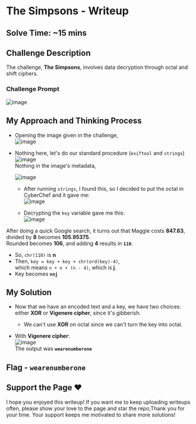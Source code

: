 # The Simpsons - Writeup  
## Solve Time: ~15 mins  

## Challenge Description  
The challenge, **The Simpsons**, involves data decryption through octal and shift ciphers.  

### Challenge Prompt  
![image](https://github.com/user-attachments/assets/b81d1ad8-0d5b-43ef-bf12-98bbb244cfcd)  

## My Approach and Thinking Process  

- Opening the image given in the challenge,  
  ![image](https://github.com/user-attachments/assets/4698a116-2d2c-4de0-9805-b5ad40bf124f)  

- Nothing here, let's do our standard procedure (`exiftool` and `strings`)  
  ![image](https://github.com/user-attachments/assets/27920b03-8bad-4214-8bd5-a7520f8001bd)  
  Nothing in the image's metadata,  

  ![image](https://github.com/user-attachments/assets/cc913ab4-bf95-4e6c-be29-8fe277699535)  
  - After running `strings`, I found this, so I decided to put the octal in CyberChef and it gave me:  
  ![image](https://github.com/user-attachments/assets/c02b32df-8872-4391-bca8-e401a42e2986)  

  - Decrypting the `key` variable gave me this:  
  ![image](https://github.com/user-attachments/assets/07da250c-f3c2-4287-b949-eac25a30d4c0)  

After doing a quick Google search, it turns out that Maggie costs **847.63**, divided by **8** becomes **105.95375**.  
Rounded becomes **106**, and adding **4** results in **`110`**.  

- So, `chr(110)` is **n**  
- Then, `key = key + key + chr(ord(key)-4)`,  
  which means `n + n + (n - 4)`, which is **j**.  
- Key becomes **`nnj`**  

## My Solution  

- Now that we have an encoded text and a key, we have two choices:  
  either **XOR** or **Vigenere cipher**, since it's gibberish.  
  - We can't use **XOR** on octal since we can't turn the key into octal.  

- With **Vigenere cipher**:  
  ![image](https://github.com/user-attachments/assets/2ebeec3f-74b2-4ead-9232-c4f042161e2e)  
  The output was **`wearenumberone`**  

## Flag  - `wearenumberone`  

## Support the Page ❤️  

I hope you enjoyed this writeup! If you want me to keep uploading writeups often, please show your love to the page and star the repo,Thank you for your time. Your support keeps me motivated to share more solutions! 

